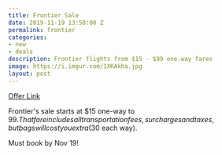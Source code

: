 ```yaml
---
title: Frontier Sale
date: 2019-11-19 13:58:00 Z
permalink: frontier
categories:
- new
- deals
description: Frontier flights from $15 - $99 one-way fares
image: https://i.imgur.com/1XKAkha.jpg
layout: post
---
```


[Offer Link](https://www.flyfrontier.com/deals/flight-sales/)

Frontier's sale starts at $15 one-way to $99. That fare includes all transportation fees, surcharges and taxes, but bags will cost you extra ($30 each way). 

Must book by Nov 19!

